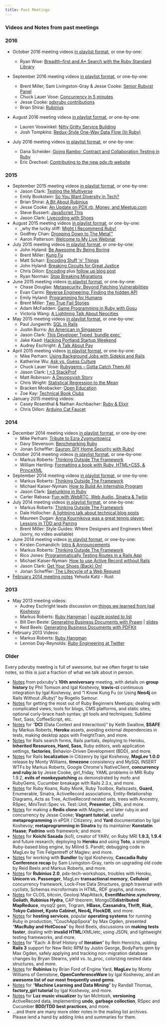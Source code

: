 ```yaml
---
title: Past Meetings
---
```


### Videos and Notes from past meetings

### 2016

-   October 2016 meeting videos [in playlist format](https://www.youtube.com/playlist?list=PLw_tewW7y2HuiAWXa5lY_V5aDZa6qr4X6), or one-by-one:
    -   Ryan Wise: [Breadth-first and A\* Search with the Ruby Standard Library](https://www.youtube.com/watch?v=Zp4SFxVsfNA)

-   September 2016 meeting videos [in playlist format](https://www.youtube.com/playlist?list=PLw_tewW7y2HuAhF4T0y3ZeHPQztSsRR3n), or one-by-one:
    -   Brent Miller, Sam Livingston-Gray & Jesse Cooke: [Senior Rubyist Panel](https://www.youtube.com/watch?v=8CHt43o5Yr0)
    -   Chuck Lauer Vose: [Concurrency in 5 minutes](https://www.youtube.com/watch?v=D5EoLrMVn28)
    -   Jesse Cooke: [pdxruby contributions](https://www.youtube.com/watch?v=noD1wZ8nM2o)
    -   Brian Shirai: [Rubinius](https://www.youtube.com/watch?v=5JihHI0wWgg)

-   August 2016 meeting videos [in playlist format](https://www.youtube.com/playlist?list=PLw_tewW7y2Htu80wP8K5xIUAj4DWIm_fv), or one-by-one:
    -   Lauren Voswinkel: [Nitty Gritty Service Building](https://www.youtube.com/watch?v=hNcTeRW7wBY)
    -   Josh Tompkins: [Redux-Style One-Way Data Flow (In Ruby)](https://www.youtube.com/watch?v=RxXeVIi9aQ8)

-   July 2016 meeting videos [in playlist format](https://www.youtube.com/playlist?list=PLw_tewW7y2HvnrLCSGE9Hp3TltIJhixoB), or one-by-one:
    -   Dana Scheider: [Going Rambo: Contract and Collaboration Testing in Ruby](https://www.youtube.com/watch?v=unVJnnjOYzk)
    -   Eric Drechsel: [Contributing to the new pdx.rb website](https://www.youtube.com/watch?v=nx7CJah_0ng)

### 2015

-   September 2015 meeting videos [in playlist format](https://www.youtube.com/playlist?list=PLw_tewW7y2HuB0Dpq2y80FtqjnDNG3vga), or one-by-one:
    -   Jason Clark: [Testing the Multiverse](https://www.youtube.com/watch?v=AcVA6FWzZno&list=PLw_tewW7y2HuB0Dpq2y80FtqjnDNG3vga&index=1)
    -   Emily Bookstein: [So You Want Diversity in Tech?](https://www.youtube.com/watch?v=D7KDBBrVFfA&list=PLw_tewW7y2HuB0Dpq2y80FtqjnDNG3vga&index=2)
    -   Brian Shirai: [A Bit About Rubinius](https://www.youtube.com/watch?v=rLdBhXG-amM&list=PLw_tewW7y2HuB0Dpq2y80FtqjnDNG3vga&index=3)
    -   Jesse Cooke: [An Update on PDX.rb, Money, and Meetup.com](https://www.youtube.com/watch?v=UxOaGLV_u84&list=PLw_tewW7y2HuB0Dpq2y80FtqjnDNG3vga&index=4)
    -   Steve Bussert: [JavaScript This](https://www.youtube.com/watch?v=i5o7z8Z0hX0&list=PLw_tewW7y2HuB0Dpq2y80FtqjnDNG3vga&index=5)
    -   Jason Clark: [Livecoding with Shoes](https://www.youtube.com/watch?v=uIKvUDeUIj0&list=PLw_tewW7y2HuB0Dpq2y80FtqjnDNG3vga&index=6)
-   August 2015 meeting videos [in playlist format](https://www.youtube.com/watch?v=xzDnXt0lc4Y&list=PLw_tewW7y2HsIr0Jsvm4TJvf_kbJ04aBO), or one-by-one:
    -   \_why the lucky stiff: [Might I Recommend Ruby!](https://www.youtube.com/watch?v=wMk9skMEKG4)
    -   Godfrey Chan: [Dropping Down to The Metal™](https://www.youtube.com/watch?v=xzDnXt0lc4Y)
    -   Aaron Patterson: [Welcome to My Live Webinar](https://www.youtube.com/watch?v=0D62xzntahM)
-   July 2015 meeting videos [in playlist format](https://www.youtube.com/watch?v=wy-IGwNJagk&list=PLw_tewW7y2HvAINwsuBmK4nIkPHi82h5d&index=1), or one-by-one:
    -   John Hyland: [Be Awesome By Being Boring](https://www.youtube.com/watch?v=wy-IGwNJagk)
    -   Brent Miller: [Kung Fu](https://www.youtube.com/watch?v=iINEoZitysI)
    -   Matt Scharr: [Encoding Stuff 'n' Things](https://www.youtube.com/watch?v=J0rEqgv58xI)
    -   John Hyland: [Breaking Circuits for Great Justice](https://www.youtube.com/watch?v=K3Mz1MLPjmU)
    -   Chris Dillon: [Encoding](https://www.youtube.com/watch?v=IG0oytnUIrg) plus [follow up blog post](http://squarism.com/2015/07/08/encoding-in-ruby-and-everywhere/)
    -   Ryan Norman: [Stop Breaking Migrations](https://www.youtube.com/watch?v=hy9LOL42WTQ)
-   June 2015 meeting videos [in playlist format](https://www.youtube.com/watch?v=NtqOUvbrYNo&list=PLw_tewW7y2HtdtEj6eRHpPofFOiCzir5_), or one-by-one:
    -   Chase Douglas: [Metasecurity: Beyond Patching Vulnerabilities](https://www.youtube.com/watch?v=NtqOUvbrYNo)
    -   Evan Carmi: [Reverse Engineering: Finding the hidden API](https://www.youtube.com/watch?v=JkOGm_HFxR4)
    -   Emily Hyland: [Programming for Humans](https://www.youtube.com/watch?v=CxoNWApyHkY)
    -   Brent Miller: [Two True Fail Stories](https://www.youtube.com/watch?v=fg7qbAMOsfc)
    -   Adam McFadden: [Game Programming in Ruby with Gosu](https://www.youtube.com/watch?v=uDU2W4eOEYg)
    -   Victoria Wang: [A Lightning Talk About Neocities](https://www.youtube.com/watch?v=nksT6uJK4N0)
-   May 2015 meeting videos [in playlist format](https://www.youtube.com/watch?v=Cgg3ylFASYk&list=PLw_tewW7y2HsCkBwdYmDagJo4E5YL0MbD), or one-by-one:
    -   Paul Jungwirth: [SQL in Rails](https://www.youtube.com/watch?v=Cgg3ylFASYk)
    -   Justin Burris: [An American in Singapore](https://www.youtube.com/watch?v=gfnee5mQ7oI)
    -   Jason Clark: [This Developer Typed \`bundle exec\`](https://www.youtube.com/watch?v=o_VHvwjFcmQ)
    -   Jake Kaad: [Hacking Portland Startup Weekend](https://www.youtube.com/watch?v=oAk_-BzpnX0)
    -   Audrey Eschright: [A Talk About Pay](https://www.youtube.com/watch?v=UkUB2paJk7M)
-   April 2015 meeting videos [in playlist format](https://www.youtube.com/watch?v=VS9g4wB6wZk&list=PLw_tewW7y2HudMVYTjtnel0nQi-AzZa3E), or one-by-one:
    -   Mike Perham: [Using Background Jobs with Sidekiq and Rails](https://www.youtube.com/watch?v=VS9g4wB6wZk)
    -   Katherine Wu: [Ask vs. Guess Culture](https://www.youtube.com/watch?v=_vMMb6VJlbQ)
    -   Chuck Lauer Vose: [Rubygems – Gotta Catch Them All](https://www.youtube.com/watch?v=ph2g_8zt0lQ)
    -   Jason Clark: [I \<3 StackProf](https://www.youtube.com/watch?v=vX8RIFwD7bE)
    -   Matt Robinson: [A Devopsyish Story](https://www.youtube.com/watch?v=-PqJTmRO07w)
    -   Chris Wright: [Statistical Regression to the Mean](https://www.youtube.com/watch?v=LdWfF_2GM6E)
    -   Bracken Mosbacker: [Open Education](https://www.youtube.com/watch?v=VZqIRwvZeM0)
    -   Zoe Kay: [Technical Book Clubs](https://www.youtube.com/watch?v=vNoomM-67uU)
-   January 2015 meeting videos:
    -   Casey Rosenthal & Nathan Aschbacher: [Ruby & Elixir](https://www.youtube.com/watch?v=t64A4p3pp80)
    -   Chris Dillon: [Arduino Cat Faucet](https://www.youtube.com/watch?v=tIdC7nS5kWI)

### 2014

-   December 2014 meeting videos [in playlist format](https://www.youtube.com/watch?v=xG1S9ZPCy2Q&list=PLw_tewW7y2Hu78Fm2oxkHxVkmID1cP21V), or one-by-one:
    -   Mike Perham: [Tribute to Ezra Zygmuntowicz](https://www.youtube.com/watch?v=xG1S9ZPCy2Q)
    -   Davy Stevenson: [Benchmarking Ruby](https://www.youtube.com/watch?v=uO2Ts4Tn2oo)
    -   Jonan Scheffler: [Sauron: DIY Home Security with Ruby!](https://www.youtube.com/watch?v=Vtf-JimNSdo)
-   October 2014 meeting videos [in playlist format](https://www.youtube.com/watch?v=P_e3laX8x90&list=PLw_tewW7y2HuMO4diBosq96GcuOMqRnPY), or one-by-one:
    -   Markus Roberts: [Thinking Outside The Framework](https://www.youtube.com/watch?v=P_e3laX8x90)
    -   William Hertling: [Formatting a book with Ruby, HTML+CSS, & PrinceXML](https://www.youtube.com/watch?v=Ii4AaZT3w_w)
-   September 2014 meeting videos [in playlist format](https://www.youtube.com/playlist?list=PLw_tewW7y2HsiK8qoweu41InbLOFjl5nN), or one-by-one:
    -   Markus Roberts: [Thinking Outside The Framework](https://www.youtube.com/watch?v=cLYCHvDafVY)
    -   Michael Kaiser-Nyman: [How to Build An Internship Program](https://www.youtube.com/watch?v=uEMdUIQSRag)
    -   Jason Clark: [Spelunking in Ruby](https://www.youtube.com/watch?v=ST0WS8_i0gs)
    -   Carter Rabasa: [Fun with WebRTC, Web Audio, Sinatra & Twilio](https://www.youtube.com/watch?v=eJVmZGrDH-8)
-   July 2014 meeting videos [in playlist format](https://www.youtube.com/playlist?list=PLw_tewW7y2HtP6H3hg_f8qwEhI3yVEnrA), or one-by-one:
    -   Markus Roberts: [Thinking Outside The Framework](https://www.youtube.com/watch?v=xAgNjB3Ku5g&list=PLw_tewW7y2HtP6H3hg_f8qwEhI3yVEnrA&index=1)
    -   Dale Hollocher: [A lightning talk about technical blog posts](https://www.youtube.com/watch?v=fTQXyJRqGI0&index=2&list=PLw_tewW7y2HtP6H3hg_f8qwEhI3yVEnrA)
    -   Maureen Dugan: [Anna Kournikova was a great tennis player; Lessons in TDD and Pairing](https://www.youtube.com/watch?v=7Y8XmJj-Y2o&list=PLw_tewW7y2HtP6H3hg_f8qwEhI3yVEnrA&index=3)
    -   Brent Miller: Style Guides: Where Designers and Engineers Meet (sorry, no video available)
-   June 2014 meeting videos [in playlist format](https://www.youtube.com/playlist?list=PLw_tewW7y2HthpjgMf_TluVpAZ0I0uKMX), or one-by-one:
    -   Kirsten Comandich: [Intro & Announcements](https://www.youtube.com/watch?v=ebwGh8wm3Ys&list=PLw_tewW7y2HthpjgMf_TluVpAZ0I0uKMX&index=1)
    -   Markus Roberts: [Thinking Outside The Framework](https://www.youtube.com/watch?v=WXnimlgA-k4&index=2&list=PLw_tewW7y2HthpjgMf_TluVpAZ0I0uKMX)
    -   Rico Jones: [Programmatically Testing Routes in a Rails App](https://www.youtube.com/watch?v=Z1L4luUxvuc&list=PLw_tewW7y2HthpjgMf_TluVpAZ0I0uKMX&index=3)
    -   Michael Kaiser-Nyman: [How to use Active Record without Rails](https://www.youtube.com/watch?v=3AnCXbfft9c&index=4&list=PLw_tewW7y2HthpjgMf_TluVpAZ0I0uKMX)
    -   Jason Clark: [Get Your Shoes (Back) On!](https://www.youtube.com/watch?v=XYIGIxrDHZQ&list=PLw_tewW7y2HthpjgMf_TluVpAZ0I0uKMX&index=5)
    -   Jonan Scheffler: [The Lifecycle of a Web Request](https://www.youtube.com/watch?v=U-4md8lYosk&index=6&list=PLw_tewW7y2HthpjgMf_TluVpAZ0I0uKMX)
-   [February 2014 meeting notes](/notes-02-2014) Yehuda Katz - Rust

### 2013

-   May 2013 meeting videos:
    -   Audrey Eschright leads discussion on [things we learned from Igal Koshevoy](http://www.youtube.com/watch?v=KBdJ_e2emZ4&feature=player_detailpage#t=535s)
    -   Markus Roberts: [Ruby Hangman](http://www.youtube.com/watch?feature=player_detailpage&v=KBdJ_e2emZ4#t=2134s) \| [puzzle posted to list](https://groups.google.com/d/msg/pdxruby/U9YuEGSnMQ8/ykmfSr4I6tAJ)
    -   Bill Den Beste: [Generating Business Documents with Prawn](http://www.youtube.com/watch?feature=player_detailpage&v=KBdJ_e2emZ4#t=3504s) \| [slides](https://groups.google.com/d/msg/pdxruby/Ie8QEZgi-os/LbopQOiK5ZoJ)
    -   Reid Beels: [Generating Business Documents with PDFKit](http://www.youtube.com/watch?feature=player_detailpage&v=KBdJ_e2emZ4#t=5899s)
-   February 2013 Videos:
    -   Markus Roberts: [Ruby Hangman](http://www.youtube.com/watch?v=wQT-wdkKrN4)
    -   Lennon Day-Reynolds: [Ruby Engineering at Twitter](http://www.youtube.com/watch?v=TlnIfzmrQmw)

### Older

Every pdxruby meeting is full of awesome, but we often forget to take notes, so this is just a fraction of what we talk about in person.

-   [Notes](https://groups.google.com/d/msg/pdxruby/2_bZeUdjWg0/hzxvxnfqCAAJ) from pdxruby's **10th anniversary** meeting, with details on **group history** by Phil Tomson and Igal Koshevoy, **travis-ci** continuous integration by Igal Koshevoy, and “I Know Kung Fu (or Using **Neo4j** on Rails Without JRuby)” by Rogelio Samour.
-   [Notes](https://groups.google.com/d/msg/pdxruby/pylgB7-KMwI/dwmsE5wXMmgJ) for getting the most out of Ruby Beginners Meetups; dealing with complicated views; tools for blogs, CMS platforms, and static sites; optional curly-brace hash syntax; git tools and techniques; Sublime Text, Sass, CoffeeScript, etc.
-   [Notes](https://groups.google.com/d/msg/pdxruby/v2U3fuxU3cE/mnk77OI_P54J) for “**DCI** (Data Context and Interaction)” by Keith Swallow, **\$SAFE** by Markus Roberts, **Heroku** assets, avoiding external dependencies in tests, making desktop apps with FreightTrain, and more.
-   [Notes](https://groups.google.com/d/msg/pdxruby/nTtlE5TE7uQ/cLPW_VnJdo4J) for Rails search forms, Rails partials, deploying to Heroku, **Inherited Resources, Haml, Sass**, Ruby editors, web application settings, **factories**, Behavior-Driven Development (BDD), and more.
-   [Notes](https://groups.google.com/d/msg/pdxruby/x-TJ7M231bo/t3W5BI78DXsJ) for Rails **localization** in Citizenry by Igal Koshevoy, **MagLev 1.0.0** release by Monty Williams, **timezone** consistency and MySQL INSERT WTFs by Markus Roberts, Google Chrome's NativeClient, **concurrency and ruby.io** by Jesse Cooke, girl\_friday, YAML problems in MRI Ruby 1.9.2, **evils of monkeypatching** as demonstrated by mofo and RubyGems, Cucumber breakage with Rails 2.3.x, and more.
-   [Notes](https://groups.google.com/d/msg/pdxruby/yCtzQo4Go1M/bHW1WNT5aLIJ) for Ruby Koans, Ruby Monk, Ruby Toolbox, Railscasts, **Guard**, Enumerable, Sinatra, ActiveRecord associations, Entity-Relationship Diagrams, Acts as Tree, ActiveRecord nested sets, trees with Ancestry, RSpec, MiniTest::Spec vs. Test::Unit, **Presenter**, DRb, and more.
-   [Notes](https://groups.google.com/d/msg/pdxruby/m20q65N-N5k/dyNodyqq_QoJ) for making a **Redis clone** with Maglev, and later ruby.io and concurrency by Jesse Cooke; **Vagrant tutorial**, useful **metaprogramming** in ePDX / Citizenry, and **Yard** documentation by Igal Koshevoy; **metaprogramming in Sinatra** by its maintainer **Konstatin Haase**; **Padrino** web framework; and more.
-   [Notes](https://groups.google.com/d/msg/pdxruby/aupMuYBXPPE/FylyFQYjXFUJ) for **Koichi Sasada** (ko1), creator of YARV, on Ruby MRI **1.9.3, 1.9.4** and future research; deploying to **Heroku** and using **Toto**, a simple Ruby-based blog engine, by Milind S. Pandit; debugging code in MagLev by Tim Felgentreff of Maglev; and more.
-   [Notes](https://groups.google.com/d/msg/pdxruby/Kv4u7arXJHY/A_v_a1Pk1o4J) for working with **Bundler** by Igal Koshevoy, **Cascadia Ruby Conference recap** by Sam Livingston-Gray, rants on upgrading old code by Reid Beels and Markus Roberts, and more.
-   [Notes](https://groups.google.com/d/msg/pdxruby/BSW7xVap0B8/fKZU1EqXj9UJ) for **Rubinius 2.0**, pdx-tech-workshops, troubles with Heroku, **Unicorn vs. Passenger**, MagLev **transactional memory**, **Celluloid** concurrency framework, Lock-Free Data Structures, graph traversal with cyclists, Schemas microformats in HTML, RDF graphs, and more.
-   [Notes](https://groups.google.com/d/msg/pdxruby/XkpiQnS5H0I/iEoW9yxnmz0J) for CLOS, bitcoin, Geoloqi MapAttack, **EventMachine.synchrony**, **Goliath**, **Rubinius Hydra**, CAP theorem, MongoDB**distributed MapReduce**, mysql2 gem, Trigram, **HBase, Cassandra, Thrift, Riak, Tokyo Cabinet, Kyoto Cabinet, Neo4j, FlockDB**, and more.
-   [Notes](https://groups.google.com/d/msg/pdxruby/0MGg6eRk6Z8/7a6jS6VojxAJ) for **hosting services**, popular **operating systems** for running Ruby in production, “CouchAppSpora” by Max Ogden, presented “**MacRuby and HotCocoa**” by Reid Beels, discussions on **making tests faster**, dealing with **invalid HTML**/XML/etc, using JSON, and lightweight testing frameworks, and more.
-   [Notes](https://groups.google.com/d/msg/pdxruby/Ju9DPm1wAMQ/ALfLwo2-rnMJ) for “Each: A Brief History of **Iteration**” by Rein Henrichs, adding **Rails 3** support for New Relic RPM by Justin George, BodyParts gem by Max Ogden, safely applying and tracking non-migration database changes by Bryan Stearns, yield vs. to\_proc, colorizing nested data structures, and more.
-   [Notes](https://groups.google.com/d/msg/pdxruby/lxJh9BYrvoM/iTbmLncomjoJ) for **Rubinius** by Brian Ford of Engine Yard, **MagLev** by Monty Williams of Gemstone, **OpenConferenceWare** by Igal Koshevoy, and an **awesome list of our most frequently used gems**.
-   [Notes](https://groups.google.com/d/msg/pdxruby/bYgkrwNtBzg/O6IjVtiBvGEJ) for “**Machine Learning and Data Mining**” by Randall Thomas, **factory\_girl tutorial** by Igal Koshevoy, and more.
-   [Notes](https://groups.google.com/d/msg/pdxruby/u6hzjoi3rQo/FaCp2QPsCOwJ) for **Luz music visualizer** by Ian McIntosh, **versioning** ActiveRecord data, implementing **undo**, **garbage collection**, RSpec and Cucumber **BDD/TDD best practices**, and more.
-   …and there are many more older notes in the mailing list archives. Please lend a hand by adding links and summaries for them.

